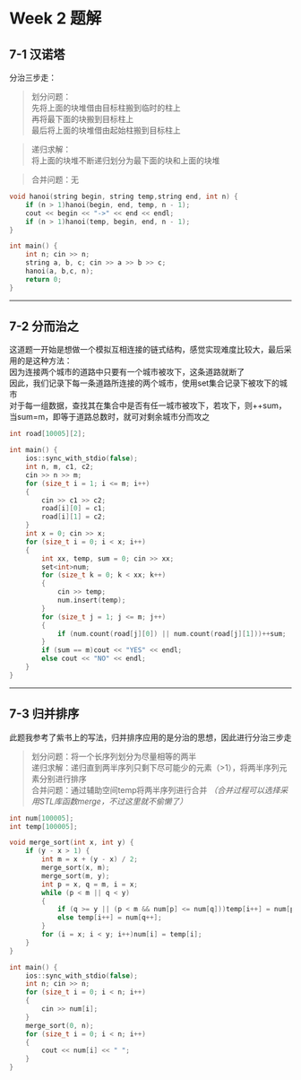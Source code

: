 # Week 2 题解  
## 7-1 汉诺塔  
分治三步走：  
>划分问题：  
先将上面的块堆借由目标柱搬到临时的柱上  
再将最下面的块搬到目标柱上  
最后将上面的块堆借由起始柱搬到目标柱上  

>递归求解：  
将上面的块堆不断递归划分为最下面的块和上面的块堆  

>合并问题：无  

```C++
void hanoi(string begin, string temp,string end, int n) {
	if (n > 1)hanoi(begin, end, temp, n - 1);
	cout << begin << "->" << end << endl;
	if (n > 1)hanoi(temp, begin, end, n - 1);
}

int main() {
	int n; cin >> n;
	string a, b, c; cin >> a >> b >> c;
	hanoi(a, b,c, n);
	return 0;
}
```
* * *
## 7-2 分而治之  
这道题一开始是想做一个模拟互相连接的链式结构，感觉实现难度比较大，最后采用的是这种方法：  
因为连接两个城市的道路中只要有一个城市被攻下，这条道路就断了  
因此，我们记录下每一条道路所连接的两个城市，使用set集合记录下被攻下的城市  
对于每一组数据，查找其在集合中是否有任一城市被攻下，若攻下，则++sum，当sum=m，即等于道路总数时，就可对剩余城市分而攻之  
```C++
int road[10005][2];

int main() {
	ios::sync_with_stdio(false);
	int n, m, c1, c2;
	cin >> n >> m;
	for (size_t i = 1; i <= m; i++)
	{
		cin >> c1 >> c2;
		road[i][0] = c1;
		road[i][1] = c2;
	}
	int x = 0; cin >> x;
	for (size_t i = 0; i < x; i++)
	{
		int xx, temp, sum = 0; cin >> xx;
		set<int>num;
		for (size_t k = 0; k < xx; k++)
		{
			cin >> temp;
			num.insert(temp);
		}
		for (size_t j = 1; j <= m; j++)
		{
			if (num.count(road[j][0]) || num.count(road[j][1]))++sum;
		}
		if (sum == m)cout << "YES" << endl;
		else cout << "NO" << endl;
	}
}
```  
* * *
## 7-3 归并排序  
此题我参考了紫书上的写法，归并排序应用的是分治的思想，因此进行分治三步走  
> 划分问题：将一个长序列划分为尽量相等的两半  
> 递归求解：递归直到两半序列只剩下尽可能少的元素（>1），将两半序列元素分别进行排序  
> 合并问题：通过辅助空间temp将两半序列进行合并 *（合并过程可以选择采用STL库函数merge，不过这里就不偷懒了）*  

```C++
int num[100005];
int temp[100005];

void merge_sort(int x, int y) {
	if (y - x > 1) {
		int m = x + (y - x) / 2;
		merge_sort(x, m);
		merge_sort(m, y);
		int p = x, q = m, i = x;
		while (p < m || q < y)
		{
			if (q >= y || (p < m && num[p] <= num[q]))temp[i++] = num[p++];
			else temp[i++] = num[q++];
		}
		for (i = x; i < y; i++)num[i] = temp[i];
	}
}

int main() {
	ios::sync_with_stdio(false);
	int n; cin >> n;
	for (size_t i = 0; i < n; i++)
	{
		cin >> num[i];
	}
	merge_sort(0, n);
	for (size_t i = 0; i < n; i++)
	{
		cout << num[i] << " ";
	}
}
```